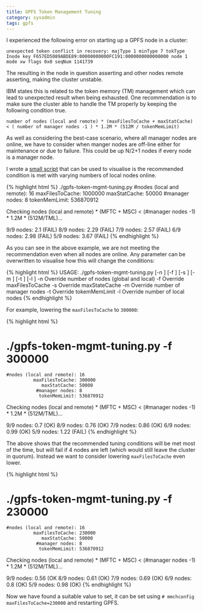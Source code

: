 ```yaml
---
title: GPFS Token Management Tuning
category: sysadmin
tags: gpfs
---
```


I experienced the following error on starting up a GPFS node in a cluster:

```
unexpected token conflict in recovery: majType 1 minType 7 tokType Inode key F657ED5089ABDE89:00000000000FC191:0000000000000000 node 1 mode xw flags 0x0 seqNum 1141739
```

The resulting in the node in question asserting and other nodes remote asserting, making the cluster unstable.

IBM states this is related to the token memory (TM) management which can lead
to unexpected result when being exhausted. One recommendation is to make sure the cluster able to handle the TM properly by keeping the following condition true.

```
number of nodes (local and remote) * (maxFilesToCache + maxStatCache) < ( number of manager nodes -1 ) * 1.2M * (512M / tokenMemLimit)
```

As well as considering the best-case scenario, where all manager nodes are online, we have to consider when manger nodes are off-line either for maintenance or due to failure. This could be up N/2+1 nodes if every node is a manager node.

I wrote a [small script](https://github.com/danfoster/gpfs-token-mgmt-tuning) that can be used to visualise is the recommended condition is met with varying numbers of local nodes online.

{% highlight html %}
./gpfs-token-mgmt-tuning.py
    #nodes (local and remote): 16
              maxFilesToCache: 1000000
                 maxStatCache: 50000
               #manager nodes: 8
                tokenMemLimit: 536870912

Checking nodes (local and remote) * (MFTC + MSC) < (#manager nodes -1) * 1.2M * (512M/TML)...

9/9 nodes: 2.1 (FAIL)
8/9 nodes: 2.29 (FAIL)
7/9 nodes: 2.57 (FAIL)
6/9 nodes: 2.98 (FAIL)
5/9 nodes: 3.67 (FAIL)
{% endhighlight %}

As you can see in the above example, we are not meeting the recommendation even when all nodes are online. Any parameter can be overwritten to visualise how this will change the conditions:

{% highlight html %}
USAGE: ./gpfs-token-mgmt-tuning.py [-n <n>] [-f <n>] [-s <n>] [-m <n>] [-t <n>] [-l <n>]
        -n Override number of nodes (global and local)
        -f Override maxFilesToCache
        -s Override maxStateCache
        -m Override number of manager nodes
        -t Override tokemMemLimit
        -l Override number of local nodes
{% endhighlight %}

For example, lowering the `maxFilesToCache` to `300000`:

{% highlight html %}
# ./gpfs-token-mgmt-tuning.py -f 300000
    #nodes (local and remote): 16
              maxFilesToCache: 300000
                 maxStatCache: 50000
               #manager nodes: 8
                tokenMemLimit: 536870912

Checking nodes (local and remote) * (MFTC + MSC) < (#manager nodes -1) * 1.2M * (512M/TML)...

9/9 nodes: 0.7 (OK)
8/9 nodes: 0.76 (OK)
7/9 nodes: 0.86 (OK)
6/9 nodes: 0.99 (OK)
5/9 nodes: 1.22 (FAIL)
{% endhighlight %}


The above shows that the recommended tuning conditions will be met most of the time, but will fail if 4 nodes are left (which would still leave the cluster in quorum). Instead we want to consider lowering `maxFilesToCache` even lower.

{% highlight html %}
# ./gpfs-token-mgmt-tuning.py -f 230000
    #nodes (local and remote): 16
              maxFilesToCache: 230000
                 maxStatCache: 50000
               #manager nodes: 8
                tokenMemLimit: 536870912

Checking nodes (local and remote) * (MFTC + MSC) < (#manager nodes -1) * 1.2M * (512M/TML)...

9/9 nodes: 0.56 (OK
8/9 nodes: 0.61 (OK)
7/9 nodes: 0.69 (OK)
6/9 nodes: 0.8 (OK)
5/9 nodes: 0.98 (OK)
{% endhighlight %}

Now we have found a suitable value to set, it can be set using `# mmchconfig maxFilesToCache=230000` and restarting GPFS.
